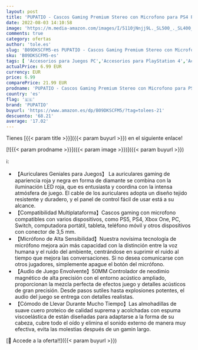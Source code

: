 ```yaml
---
layout: post
title: 'PUPATIO - Cascos Gaming Premium Stereo con Microfono para PS4 PS5 PC Xbox One  Auriculares Gaming con Bass Surround Cancelacion Ruido  Diadema Acolchada y Ajustable'
date: 2022-08-03 14:10:58
image: 'https://m.media-amazon.com/images/I/5110jNnjj9L._SL500_._SL400_.jpg'
comments: true
category: ofertas
author: 'tole.es'
slug: 'B09DKSCFM5-es PUPATIO - Cascos Gaming Premium Stereo con Microfono para...'
sku: 'B09DKSCFM5-es'
tags: [ 'Accesorios para Juegos PC','Accesorios para PlayStation 4','Accesorios para PlayStation 5','Accesorios para Xbox One','Auriculares para PlayStation 5','Hardware y juegos para PlayStation 4','Hardware y juegos para PlayStation 5','Hardware y juegos para Xbox One','Juegos y Accesorios para PC','Videojuegos','ps4','ps5','pupatio','xbox','🇪🇸', ]
actualPrice: 6.99 EUR
currency: EUR
price: 6.99
comparePrice: 21.99 EUR
prodname: 'PUPATIO - Cascos Gaming Premium Stereo con Microfono para PS4 PS5 PC Xbox One  Auriculares Gaming con Bass Surround Cancelacion Ruido  Diadema Acolchada y Ajustable'
country: 'es'
flag: '🇪🇸'
brand: 'PUPATIO'
buyurl: 'https://www.amazon.es/dp/B09DKSCFM5/?tag=tolees-21'
descuento: '68.21'
average: '17.02'
---
```


Tienes [{{< param title >}}]({{< param buyurl >}}) en el siguiente enlace!

[![{{< param prodname >}}]({{< param image >}})]({{< param buyurl >}})

ℹ️:

- 【Auriculares Geniales para Juegos】 La auriculares gaming de apariencia roja y negra en forma de diamante se combina con la iluminación LED roja, que es entusiasta y coordina con la intensa atmósfera de juego. El cable de los auriculares adopta un diseño tejido resistente y duradero, y el panel de control fácil de usar está a su alcance.
- 【Compatibilidad Multiplataforma】Cascos gaming con microfono compatibles con varios dispositivos, como PS5, PS4, Xbox One, PC, Switch, computadora portátil, tableta, teléfono móvil y otros dispositivos con conector de 3,5 mm.
- 【Micrófono de Alta Sensibilidad】Nuestra novísima tecnología de micrófono mejora aún más capacidad con la distinción entre la voz humana y el ruido del ambiente, centrándose en suprimir el ruido al tiempo que mejora las conversaciones. Si no desea comunicarse con otros jugadores, simplemente apague el botón del micrófono.
- 【Audio de Juego Envolvente】50MM Controlador de neodimio magnético de alta precisión con el entorno acústico ampliado, proporcionan la mezcla perfecta de efectos juego y detalles acústicos de gran precisión. Desde pasos sutiles hasta explosiones potentes, el audio del juego se entrega con detalles realistas.
- 【Cómodo de Llevar Durante Mucho Tiempo】Las almohadillas de suave cuero proteico de calidad suprema y acolchadas con espuma viscoelástica de están diseñadas para adaptarse a la forma de su cabeza, cubre todo el oído y elimina el sonido externo de manera muy efectiva, evita las molestias después de un gamin largo.

[🛒 Accede a la oferta!!]({{< param buyurl >}})

